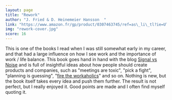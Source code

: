 ```yaml
---
layout: page
title: "Rework"
author: "J. Fried & D. Heinemeier Hansson  "
link: "https://www.amazon.fr/gp/product/0307463745/ref=as\_li\_tl?ie=UTF8&camp=1642&creative=6746&creativeASIN=0307463745&linkCode=as2&tag=mg092-21"
img: "rework-cover.jpg"
score: 16
---
```


This is one of the books I read when I was still somewhat early in my career, and that had a large influence on how I see work and the importance of work / life balance. This book goes hand in hand with the blog [Signal vs Noise][1] and is full of insightful ideas about how people should create products and companies, such as "meetings are toxic", "pick a fight", "planning is guessing", "[fire the workaholics][2]" and so on. Nothing is new, but the book itself takes every idea and push them further. The result is not perfect, but I really enjoyed it. Good points are made and I often find myself quoting it.

[1]:	https://m.signalvnoise.com/
[2]:	https://signalvnoise.com/posts/902-fire-the-workaholics